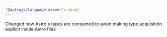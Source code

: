 ```yaml
---
'@astrojs/language-server': minor
---
```


Changed how Astro's types are consumed to avoid making type acquisition explicit inside Astro files
